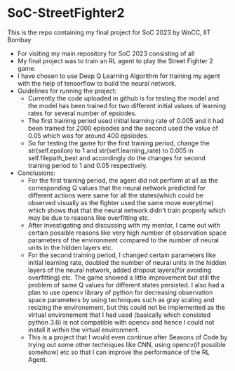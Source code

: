 # SoC-StreetFighter2
This is the repo containing my final project for SoC 2023 by WnCC, IIT Bombay
* For visiting my main repository for SoC 2023 consisting of all
* My final project was to train an RL agent to play the Street Fighter 2 game.
* I have chosen to use Deep Q Learning Algorithm for training my agent with the help of tensorflow to build the neural network.
* Guidelines for running the project:
  - Currently the code uploaded in github is for testing the model and the model has been trained for two different initial values of learning rates for several number of epsiodes.
  - The first training period used initial learning rate of 0.005 and it had been trained for 2000 episodes and the second used the value of 0.05 which was for around 400 epsiodes.
  - So for testing the game for the first training period, change the str(self.epsilon) to 1 and str(self.learning_rate) to 0.005 in self.filepath_best and accordingly do the changes for second training period to 1 and 0.05 respectively.
* Conclusions:
  - For the first training period, the agent did not perform at all as the corresponding Q values that the neural network predicted for different actions were same   for all the states(which could be observed visually as the fighter used the same move everytime) which shows that that the neural network didn't train properly which may be due to reasons like overfitting etc.
  - After investigating and discussing with my mentor, I came out with certain possible reasons like very high number of observation space parameters of the environment compared to the number of neural units in the hidden layers etc.
  - For the second training period, I changed certain parameters like initial learning rate, doubled the number of neural units in the hidden layers of the neural network, added dropout layers(for avoiding overfitting) etc. The game showed a little improvement but still the problem of same Q values for different states persisted. I also had a plan to use opencv library of python for decreasing observation space parameters by using techniques such as gray scaling and resizing the environement, but this could not be implemented as the virtual environement that I had used (basically which consisted python 3.6) is not compatible with opencv and hence I could not install it within the virtual environment.
  - This is a project that I would even continue after Seasons of Code by trying out some other techniques like CNN, using opencv(if possible somehow) etc so that I can improve the performance of the RL Agent.
    
  
